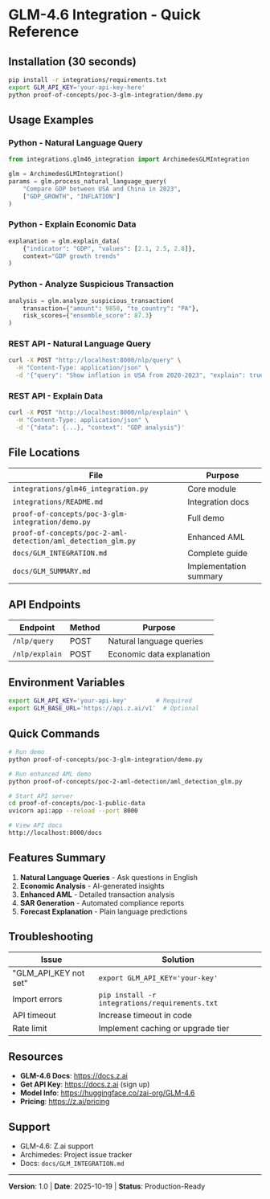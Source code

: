 # GLM-4.6 Integration - Quick Reference

## Installation (30 seconds)

```bash
pip install -r integrations/requirements.txt
export GLM_API_KEY='your-api-key-here'
python proof-of-concepts/poc-3-glm-integration/demo.py
```

## Usage Examples

### Python - Natural Language Query
```python
from integrations.glm46_integration import ArchimedesGLMIntegration

glm = ArchimedesGLMIntegration()
params = glm.process_natural_language_query(
    "Compare GDP between USA and China in 2023",
    ["GDP_GROWTH", "INFLATION"]
)
```

### Python - Explain Economic Data
```python
explanation = glm.explain_data(
    {"indicator": "GDP", "values": [2.1, 2.5, 2.8]},
    context="GDP growth trends"
)
```

### Python - Analyze Suspicious Transaction
```python
analysis = glm.analyze_suspicious_transaction(
    transaction={"amount": 9850, "to_country": "PA"},
    risk_scores={"ensemble_score": 87.3}
)
```

### REST API - Natural Language Query
```bash
curl -X POST "http://localhost:8000/nlp/query" \
  -H "Content-Type: application/json" \
  -d '{"query": "Show inflation in USA from 2020-2023", "explain": true}'
```

### REST API - Explain Data
```bash
curl -X POST "http://localhost:8000/nlp/explain" \
  -H "Content-Type: application/json" \
  -d '{"data": {...}, "context": "GDP analysis"}'
```

## File Locations

| File | Purpose |
|------|---------|
| `integrations/glm46_integration.py` | Core module |
| `integrations/README.md` | Integration docs |
| `proof-of-concepts/poc-3-glm-integration/demo.py` | Full demo |
| `proof-of-concepts/poc-2-aml-detection/aml_detection_glm.py` | Enhanced AML |
| `docs/GLM_INTEGRATION.md` | Complete guide |
| `docs/GLM_SUMMARY.md` | Implementation summary |

## API Endpoints

| Endpoint | Method | Purpose |
|----------|--------|---------|
| `/nlp/query` | POST | Natural language queries |
| `/nlp/explain` | POST | Economic data explanation |

## Environment Variables

```bash
export GLM_API_KEY='your-api-key'        # Required
export GLM_BASE_URL='https://api.z.ai/v1'  # Optional
```

## Quick Commands

```bash
# Run demo
python proof-of-concepts/poc-3-glm-integration/demo.py

# Run enhanced AML demo
python proof-of-concepts/poc-2-aml-detection/aml_detection_glm.py

# Start API server
cd proof-of-concepts/poc-1-public-data
uvicorn api:app --reload --port 8000

# View API docs
http://localhost:8000/docs
```

## Features Summary

1. **Natural Language Queries** - Ask questions in English
2. **Economic Analysis** - AI-generated insights
3. **Enhanced AML** - Detailed transaction analysis
4. **SAR Generation** - Automated compliance reports
5. **Forecast Explanation** - Plain language predictions

## Troubleshooting

| Issue | Solution |
|-------|----------|
| "GLM_API_KEY not set" | `export GLM_API_KEY='your-key'` |
| Import errors | `pip install -r integrations/requirements.txt` |
| API timeout | Increase timeout in code |
| Rate limit | Implement caching or upgrade tier |

## Resources

- **GLM-4.6 Docs**: https://docs.z.ai
- **Get API Key**: https://docs.z.ai (sign up)
- **Model Info**: https://huggingface.co/zai-org/GLM-4.6
- **Pricing**: https://z.ai/pricing

## Support

- GLM-4.6: Z.ai support
- Archimedes: Project issue tracker
- Docs: `docs/GLM_INTEGRATION.md`

---

**Version**: 1.0 | **Date**: 2025-10-19 | **Status**: Production-Ready
